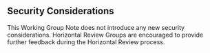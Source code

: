 ## Security Considerations

This Working Group Note does not introduce any new security considerations. Horizontal Review Groups are encouraged to provide further feedback during the Horizontal Review process.
